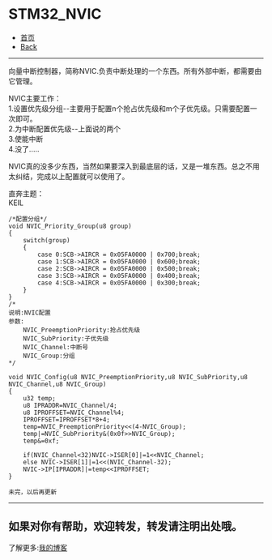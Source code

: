 # STM32_NVIC

* [首页](.../README.md)    
* [Back](../README.md)

----------
向量中断控制器，简称NVIC.负责中断处理的一个东西。所有外部中断，都需要由它管理。   

NVIC主要工作：   
1.设置优先级分组--主要用于配置n个抢占优先级和m个子优先级。只需要配置一次即可。   
2.为中断配置优先级--上面说的两个   
3.使能中断   
4.没了.....    

NVIC真的没多少东西，当然如果要深入到最底层的话，又是一堆东西。总之不用太纠结，完成以上配置就可以使用了。    

直奔主题：   
KEIL


	/*配置分组*/
	void NVIC_Priority_Group(u8 group)
	{
		switch(group)
		{
			case 0:SCB->AIRCR = 0x05FA0000 | 0x700;break;
			case 1:SCB->AIRCR = 0x05FA0000 | 0x600;break;
			case 2:SCB->AIRCR = 0x05FA0000 | 0x500;break;
			case 3:SCB->AIRCR = 0x05FA0000 | 0x400;break;
			case 4:SCB->AIRCR = 0x05FA0000 | 0x300;break;
		}
	}
	/*
	说明:NVIC配置
	参数:
		NVIC_PreemptionPriority:抢占优先级
		NVIC_SubPriority:子优先级
		NVIC_Channel:中断号
		NVIC_Group:分组
	*/
	
	void NVIC_Config(u8 NVIC_PreemptionPriority,u8 NVIC_SubPriority,u8 NVIC_Channel,u8 NVIC_Group)	 
	{   
		u32 temp;	
		u8 IPRADDR=NVIC_Channel/4;   
		u8 IPROFFSET=NVIC_Channel%4;   
		IPROFFSET=IPROFFSET*8+4;      
		temp=NVIC_PreemptionPriority<<(4-NVIC_Group);	    
		temp|=NVIC_SubPriority&(0x0f>>NVIC_Group);   
		temp&=0xf;   

		if(NVIC_Channel<32)NVIC->ISER[0]|=1<<NVIC_Channel;  
		else NVIC->ISER[1]|=1<<(NVIC_Channel-32);      
		NVIC->IP[IPRADDR]|=temp<<IPROFFSET; 	    				   
	}

	未完，以后再更新
	
------    
如果对你有帮助，欢迎转发，转发请注明出处哦。     
------   
了解更多:[我的博客](https://skeyzero.github.io/)
